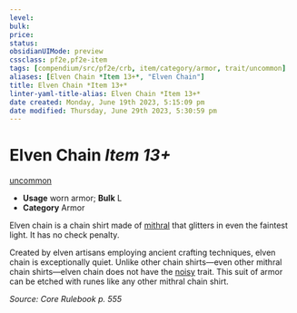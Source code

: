 ```yaml
---
level:
bulk:
price:
status:
obsidianUIMode: preview
cssclass: pf2e,pf2e-item
tags: [compendium/src/pf2e/crb, item/category/armor, trait/uncommon]
aliases: [Elven Chain *Item 13+*, "Elven Chain"]
title: Elven Chain *Item 13+*
linter-yaml-title-alias: Elven Chain *Item 13+*
date created: Monday, June 19th 2023, 5:15:09 pm
date modified: Thursday, June 29th 2023, 5:30:59 pm
---
```


# Elven Chain *Item 13+*

[uncommon](rules/traits/uncommon.md)  

- **Usage** worn armor; **Bulk** L
- **Category** Armor

Elven chain is a chain shirt made of [mithral](compendium/equipment/items/mithral.md) that glitters in even the faintest light. It has no check penalty.

Created by elven artisans employing ancient crafting techniques, elven chain is exceptionally quiet. Unlike other chain shirts—even other mithral chain shirts—elven chain does not have the [noisy](rules/traits/noisy.md) trait. This suit of armor can be etched with runes like any other mithral chain shirt.

*Source: Core Rulebook p. 555*
